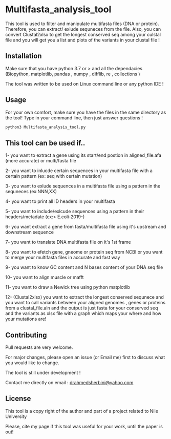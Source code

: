 # Multifasta_analysis_tool 

This tool is used to filter and manipulate  multifasta files (DNA or protein). Therefore, you can extract/ exlude sequneces from the file. Also, you can convert Clustal2xlsx to get the longest conserved seq among your culstal file and you will get you a list and plots of the variants in your clustal file !

## Installation

Make sure that you have python 3.7 or > and all the dependacies (Biopython, matplotlib, pandas , numpy , difflib, re , collections )

The tool was written to be used on Linux command line or any python IDE !

## Usage
For your own comfort, make sure you have the files in the same directory as the tool!
Type in your command line, then just answer questions !


```python
python3 Multifasta_analysis_tool.py

```

## This tool can be used if..
1- you want to extract a gene using its start/end postion in aligned_file.afa (more accurate) or multi/fasta file

2- you want to inlucde certain sequences in your multifasta file with a certain pattern (ex: seq with certain mutation)

3- you want to exlude sequences in a multifasta file using a pattern in the sequneces (ex:NNN,XX)

4- you want to  print all  ID headers in your multifasta

5- you want to include/exlcude sequences using a pattern in their headers/metadate (ex:> E.coli-2019-)

6- you want extract a gene from fasta/multifasta file using it's upstream and downstream sequence

7- you want to translate DNA multifasta file on  it's 1st frame

8- you want to efetch gene, gneome or protein seq  from NCBI or you want to merge your multifasta files in accurate and fast way 

9- you want to know GC content and N bases content of your DNA seq file

10- you want to align muscle or mafft

11- you want to draw a Newick tree using python matplotlib

12- (Clustal2xlsx) you want to extract the longest conserved sequnece and you want to call variants between your aligned genomes , genes or proteins from a clustal_file.aln and the output is just fasta for your conserved seq and the variants as xlsx file with a graph which maps your where and how your mutations are!

## Contributing
Pull requests are very welcome. 


For major changes, please open an issue (or Email me) first to discuss what you would like to change.

The tool is still under development !

Contact me directly on email : drahmedsherbini@yahoo.com
## License
This tool is a copy right of the author and  part of a project related to Nile University 

Please, cite my page if this tool was useful for your work, until the paper is out!
